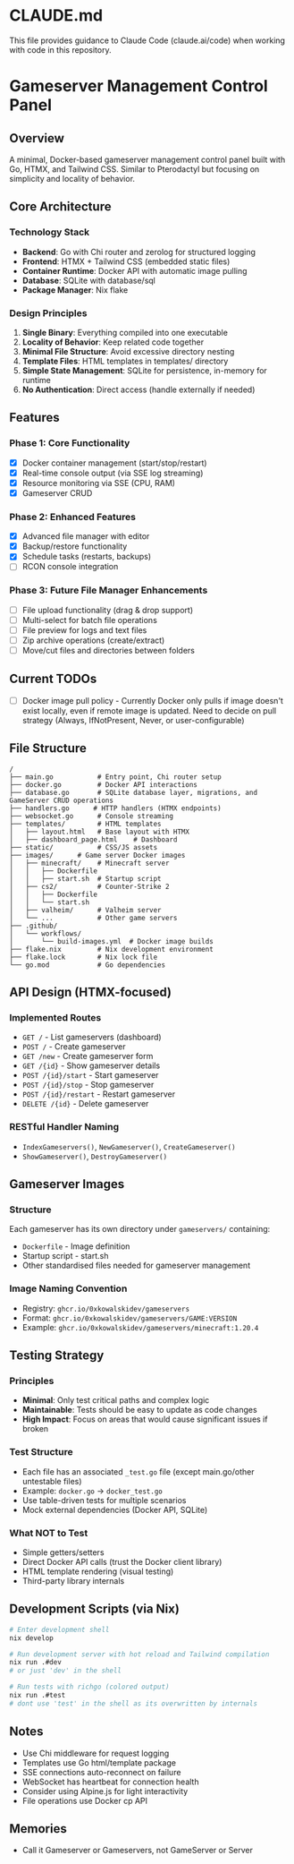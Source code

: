 # CLAUDE.md

This file provides guidance to Claude Code (claude.ai/code) when working with code in this repository.

# Gameserver Management Control Panel

## Overview
A minimal, Docker-based gameserver management control panel built with Go, HTMX, and Tailwind CSS. Similar to Pterodactyl but focusing on simplicity and locality of behavior.

## Core Architecture

### Technology Stack
- **Backend**: Go with Chi router and zerolog for structured logging
- **Frontend**: HTMX + Tailwind CSS (embedded static files)
- **Container Runtime**: Docker API with automatic image pulling
- **Database**: SQLite with database/sql
- **Package Manager**: Nix flake

### Design Principles
1. **Single Binary**: Everything compiled into one executable
2. **Locality of Behavior**: Keep related code together
3. **Minimal File Structure**: Avoid excessive directory nesting
4. **Template Files**: HTML templates in templates/ directory
5. **Simple State Management**: SQLite for persistence, in-memory for runtime
6. **No Authentication**: Direct access (handle externally if needed)

## Features

### Phase 1: Core Functionality
- [x] Docker container management (start/stop/restart)
- [x] Real-time console output (via SSE log streaming)
- [x] Resource monitoring via SSE (CPU, RAM)
- [x] Gameserver CRUD

### Phase 2: Enhanced Features
- [x] Advanced file manager with editor
- [x] Backup/restore functionality
- [x] Schedule tasks (restarts, backups)
- [ ] RCON console integration

### Phase 3: Future File Manager Enhancements
- [ ] File upload functionality (drag & drop support)
- [ ] Multi-select for batch file operations
- [ ] File preview for logs and text files
- [ ] Zip archive operations (create/extract)
- [ ] Move/cut files and directories between folders

## Current TODOs
- [ ] Docker image pull policy - Currently Docker only pulls if image doesn't exist locally, even if remote image is updated. Need to decide on pull strategy (Always, IfNotPresent, Never, or user-configurable)

## File Structure
```
/
├── main.go           # Entry point, Chi router setup
├── docker.go         # Docker API interactions
├── database.go       # SQLite database layer, migrations, and GameServer CRUD operations
├── handlers.go      # HTTP handlers (HTMX endpoints)
├── websocket.go      # Console streaming
├── templates/        # HTML templates
│   ├── layout.html   # Base layout with HTMX
│   ├── dashboard_page.html    # Dashboard
├── static/           # CSS/JS assets
├── images/      # Game server Docker images
│   ├── minecraft/    # Minecraft server
│   │   ├── Dockerfile
│   │   ├── start.sh  # Startup script
│   ├── cs2/          # Counter-Strike 2
│   │   ├── Dockerfile
│   │   └── start.sh
│   ├── valheim/      # Valheim server
│   └── ...           # Other game servers
├── .github/
│   └── workflows/
│       └── build-images.yml  # Docker image builds
├── flake.nix         # Nix development environment
├── flake.lock        # Nix lock file
└── go.mod            # Go dependencies
```

## API Design (HTMX-focused)

### Implemented Routes
- `GET /` - List gameservers (dashboard)
- `POST /` - Create gameserver
- `GET /new` - Create gameserver form
- `GET /{id}` - Show gameserver details
- `POST /{id}/start` - Start gameserver
- `POST /{id}/stop` - Stop gameserver  
- `POST /{id}/restart` - Restart gameserver
- `DELETE /{id}` - Delete gameserver

### RESTful Handler Naming
- `IndexGameservers()`, `NewGameserver()`, `CreateGameserver()`
- `ShowGameserver()`, `DestroyGameserver()`

## Gameserver Images

### Structure
Each gameserver has its own directory under `gameservers/` containing:
- `Dockerfile` - Image definition
- Startup script - start.sh
- Other standardised files needed for gameserver management

### Image Naming Convention
- Registry: `ghcr.io/0xkowalskidev/gameservers`
- Format: `ghcr.io/0xkowalskidev/gameservers/GAME:VERSION`
- Example: `ghcr.io/0xkowalskidev/gameservers/minecraft:1.20.4`

## Testing Strategy

### Principles
- **Minimal**: Only test critical paths and complex logic
- **Maintainable**: Tests should be easy to update as code changes
- **High Impact**: Focus on areas that would cause significant issues if broken

### Test Structure
- Each file has an associated `_test.go` file (except main.go/other untestable files)
- Example: `docker.go` → `docker_test.go`
- Use table-driven tests for multiple scenarios
- Mock external dependencies (Docker API, SQLite)

### What NOT to Test
- Simple getters/setters
- Direct Docker API calls (trust the Docker client library)
- HTML template rendering (visual testing)
- Third-party library internals

## Development Scripts (via Nix)
```bash
# Enter development shell
nix develop

# Run development server with hot reload and Tailwind compilation
nix run .#dev
# or just 'dev' in the shell

# Run tests with richgo (colored output)
nix run .#test
# dont use 'test' in the shell as its overwritten by internals
```
## Notes
- Use Chi middleware for request logging
- Templates use Go html/template package
- SSE connections auto-reconnect on failure
- WebSocket has heartbeat for connection health
- Consider using Alpine.js for light interactivity
- File operations use Docker cp API

## Memories
- Call it Gameserver or Gameservers, not GameServer or Server
